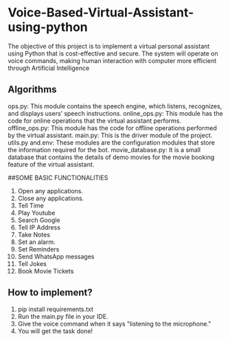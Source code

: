 # Voice-Based-Virtual-Assistant-using-python

The objective of this project is to implement a virtual personal assistant using Python that is cost-effective and secure.
The system will operate on voice commands, making human interaction with computer more efficient through Artificial Intelligence

## Algorithms
ops.py: This module contains the speech engine, which listens, recognizes, and displays users’ speech instructions.
online_ops.py: This module has the code for online operations that the virtual assistant performs.
offline_ops.py: This module has the code for offline operations performed by the virtual assistant.
main.py: This is the driver module of the project.
utils.py and.env: These modules are the configuration modules that store the information required for the bot.
movie_database.py: It is a small database that contains the details of demo movies for the movie booking feature of the virtual assistant.

##SOME BASIC FUNCTIONALITIES
1. Open any applications.
2. Close any applications.
3. Tell Time
4. Play Youtube
5. Search Google 
6. Tell IP Address 
7. Take Notes 
8. Set an alarm.
9. Set Reminders
10. Send WhatsApp messages
11. Tell Jokes
12. Book Movie Tickets

## How to implement?

1. pip install requirements.txt
2. Run the main.py file in your IDE.
3. Give the voice command when it says "listening to the microphone."
4. You will get the task done!
